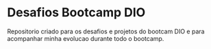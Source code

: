 # Desafios Bootcamp DIO
Repositorio criado para os desafios e projetos do bootcam DIO e para acompanhar minha evolucao durante todo o bootcamp.
